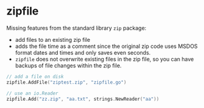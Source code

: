 # zipfile

Missing features from the standard library `zip` package:

- add files to an existing zip file
- adds the file time as a comment since the original zip code uses MSDOS format dates and times and only saves even seconds.
- `zipfile` does not overwrite existing files in the zip file, so you can have backups of file changes within the zip file.

```go
// add a file on disk
zipfile.AddFile("ziptest.zip", "zipfile.go")

// use an io.Reader
zipfile.Add("zz.zip", "aa.txt", strings.NewReader("aa"))
```

